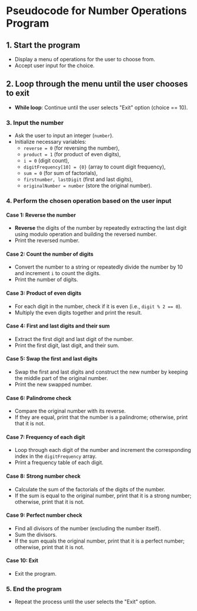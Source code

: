 



# Pseudocode for Number Operations Program

## 1. Start the program
- Display a menu of operations for the user to choose from.
- Accept user input for the choice.

## 2. Loop through the menu until the user chooses to exit
- **While loop**: Continue until the user selects "Exit" option (choice == 10).

### 3. Input the number
- Ask the user to input an integer (`number`).
- Initialize necessary variables:
  - `reverse = 0` (for reversing the number),
  - `product = 1` (for product of even digits),
  - `i = 0` (digit count),
  - `digitFrequency[10] = {0}` (array to count digit frequency),
  - `sum = 0` (for sum of factorials),
  - `firstnumber, lastDigit` (first and last digits),
  - `originalNumber = number` (store the original number).

### 4. Perform the chosen operation based on the user input

#### Case 1: Reverse the number
- **Reverse** the digits of the number by repeatedly extracting the last digit using modulo operation and building the reversed number.
- Print the reversed number.

#### Case 2: Count the number of digits
- Convert the number to a string or repeatedly divide the number by 10 and increment `i` to count the digits.
- Print the number of digits.

#### Case 3: Product of even digits
- For each digit in the number, check if it is even (i.e., `digit % 2 == 0`).
- Multiply the even digits together and print the result.

#### Case 4: First and last digits and their sum
- Extract the first digit and last digit of the number.
- Print the first digit, last digit, and their sum.

#### Case 5: Swap the first and last digits
- Swap the first and last digits and construct the new number by keeping the middle part of the original number.
- Print the new swapped number.

#### Case 6: Palindrome check
- Compare the original number with its reverse.
- If they are equal, print that the number is a palindrome; otherwise, print that it is not.

#### Case 7: Frequency of each digit
- Loop through each digit of the number and increment the corresponding index in the `digitFrequency` array.
- Print a frequency table of each digit.

#### Case 8: Strong number check
- Calculate the sum of the factorials of the digits of the number.
- If the sum is equal to the original number, print that it is a strong number; otherwise, print that it is not.

#### Case 9: Perfect number check
- Find all divisors of the number (excluding the number itself).
- Sum the divisors.
- If the sum equals the original number, print that it is a perfect number; otherwise, print that it is not.

#### Case 10: Exit
- Exit the program.

### 5. End the program
- Repeat the process until the user selects the "Exit" option.
